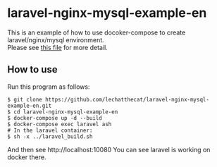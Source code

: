 # laravel-nginx-mysql-example-en
This is an example of how to use docoker-compose to create laravel/nginx/mysql environment.  
Please see [this file](https://github.com/lechatthecat/laravel-nginx-mysql-example-en/blob/master/docker-compose.yml) for more detail.

## How to use
Run this program as follows:
```
$ git clone https://github.com/lechatthecat/laravel-nginx-mysql-example-en.git
$ cd laravel-nginx-mysql-example-en
$ docker-compose up -d --build
$ docker-compose exec laravel ash
# In the laravel container:
$ sh -x ../laravel_build.sh
```
And then see http://localhost:10080
You can see laravel is working on docker there.
